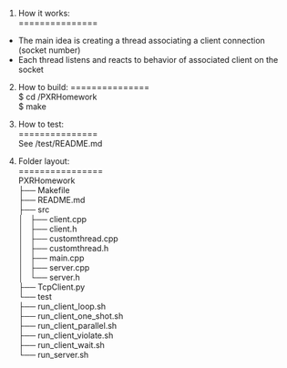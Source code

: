 1. How it works:  
===============
- The main idea is creating a thread associating a client connection (socket number)  
- Each thread listens and reacts to behavior of associated client on the socket 

2. How to build: 
===============  
$ cd /PXRHomework  
$ make

3. How to test:  
===============  
See /test/README.md  

4. Folder layout:  
================  
PXRHomework  
├── Makefile  
├── README.md  
├── src  
│   ├── client.cpp  
│   ├── client.h  
│   ├── customthread.cpp  
│   ├── customthread.h  
│   ├── main.cpp  
│   ├── server.cpp  
│   └── server.h  
├── TcpClient.py  
└── test  
    ├── run_client_loop.sh  
    ├── run_client_one_shot.sh  
    ├── run_client_parallel.sh  
    ├── run_client_violate.sh  
    ├── run_client_wait.sh  
    └── run_server.sh  
    
